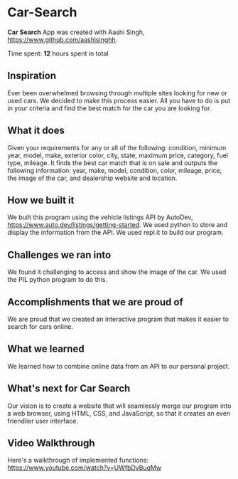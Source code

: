 # Car-Search

**Car Search** App was created with Aashi Singh, https://www.github.com/aashisinghh.

Time spent: **12** hours spent in total

## Inspiration

Ever been overwhelmed browsing through multiple sites looking for new or used cars. We decided to make this process easier. All you have to do is put in your criteria and find the best match for the car you are looking for.

## What it does

Given your requirements for any or all of the following: condition, minimum year, model, make, exterior color, city, state, maximum price, category, fuel type, mileage. It finds the best car match that is on sale and outputs the following information: year, make, model, condition, color, mileage, price, the image of the car, and dealership website and location.

## How we built it

We built this program using the vehicle listings API by AutoDev, https://www.auto.dev/listings/getting-started. We used python to store and display the information from the API. We used repl.it to build our program.

## Challenges we ran into

We found it challenging to access and show the image of the car. We used the PIL python program to do this.

## Accomplishments that we are proud of

We are proud that we created an interactive program that makes it easier to search for cars online.

## What we learned

We learned how to combine online data from an API to our personal project.

## What's next for **Car Search**

Our vision is to create a website that will seamlessly merge our program into a web browser, using HTML, CSS, and JavaScript, so that it creates an even friendlier user interface.

## Video Walkthrough

Here's a walkthrough of implemented functions:
https://www.youtube.com/watch?v=UWfbDvBuqMw

